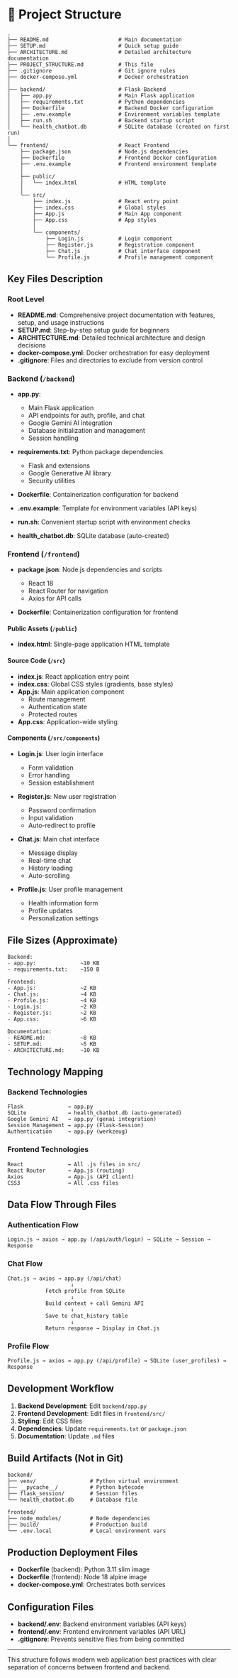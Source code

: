 # 📁 Project Structure

```
.
├── README.md                      # Main documentation
├── SETUP.md                       # Quick setup guide
├── ARCHITECTURE.md                # Detailed architecture documentation
├── PROJECT_STRUCTURE.md           # This file
├── .gitignore                     # Git ignore rules
├── docker-compose.yml             # Docker orchestration
│
├── backend/                       # Flask Backend
│   ├── app.py                     # Main Flask application
│   ├── requirements.txt           # Python dependencies
│   ├── Dockerfile                 # Backend Docker configuration
│   ├── .env.example               # Environment variables template
│   ├── run.sh                     # Backend startup script
│   └── health_chatbot.db          # SQLite database (created on first run)
│
└── frontend/                      # React Frontend
    ├── package.json               # Node.js dependencies
    ├── Dockerfile                 # Frontend Docker configuration
    ├── .env.example               # Frontend environment template
    │
    ├── public/
    │   └── index.html             # HTML template
    │
    └── src/
        ├── index.js               # React entry point
        ├── index.css              # Global styles
        ├── App.js                 # Main App component
        ├── App.css                # App styles
        │
        └── components/
            ├── Login.js           # Login component
            ├── Register.js        # Registration component
            ├── Chat.js            # Chat interface component
            └── Profile.js         # Profile management component
```

## Key Files Description

### Root Level

- **README.md**: Comprehensive project documentation with features, setup, and usage instructions
- **SETUP.md**: Step-by-step setup guide for beginners
- **ARCHITECTURE.md**: Detailed technical architecture and design decisions
- **docker-compose.yml**: Docker orchestration for easy deployment
- **.gitignore**: Files and directories to exclude from version control

### Backend (`/backend`)

- **app.py**: 
  - Main Flask application
  - API endpoints for auth, profile, and chat
  - Google Gemini AI integration
  - Database initialization and management
  - Session handling

- **requirements.txt**: Python package dependencies
  - Flask and extensions
  - Google Generative AI library
  - Security utilities

- **Dockerfile**: Containerization configuration for backend
- **.env.example**: Template for environment variables (API keys)
- **run.sh**: Convenient startup script with environment checks
- **health_chatbot.db**: SQLite database (auto-created)

### Frontend (`/frontend`)

- **package.json**: Node.js dependencies and scripts
  - React 18
  - React Router for navigation
  - Axios for API calls

- **Dockerfile**: Containerization configuration for frontend

#### Public Assets (`/public`)
- **index.html**: Single-page application HTML template

#### Source Code (`/src`)

- **index.js**: React application entry point
- **index.css**: Global CSS styles (gradients, base styles)
- **App.js**: Main application component
  - Route management
  - Authentication state
  - Protected routes
- **App.css**: Application-wide styling

#### Components (`/src/components`)

- **Login.js**: User login interface
  - Form validation
  - Error handling
  - Session establishment

- **Register.js**: New user registration
  - Password confirmation
  - Input validation
  - Auto-redirect to profile

- **Chat.js**: Main chat interface
  - Message display
  - Real-time chat
  - History loading
  - Auto-scrolling

- **Profile.js**: User profile management
  - Health information form
  - Profile updates
  - Personalization settings

## File Sizes (Approximate)

```
Backend:
- app.py:              ~10 KB
- requirements.txt:    ~150 B

Frontend:
- App.js:              ~2 KB
- Chat.js:             ~4 KB
- Profile.js:          ~4 KB
- Login.js:            ~2 KB
- Register.js:         ~2 KB
- App.css:             ~6 KB

Documentation:
- README.md:           ~8 KB
- SETUP.md:            ~5 KB
- ARCHITECTURE.md:     ~10 KB
```

## Technology Mapping

### Backend Technologies
```
Flask              → app.py
SQLite             → health_chatbot.db (auto-generated)
Google Gemini AI   → app.py (genai integration)
Session Management → app.py (Flask-Session)
Authentication     → app.py (werkzeug)
```

### Frontend Technologies
```
React              → All .js files in src/
React Router       → App.js (routing)
Axios              → App.js (API client)
CSS3               → All .css files
```

## Data Flow Through Files

### Authentication Flow
```
Login.js → axios → app.py (/api/auth/login) → SQLite → Session → Response
```

### Chat Flow
```
Chat.js → axios → app.py (/api/chat) 
                    ↓
            Fetch profile from SQLite
                    ↓
            Build context + call Gemini API
                    ↓
            Save to chat_history table
                    ↓
            Return response → Display in Chat.js
```

### Profile Flow
```
Profile.js → axios → app.py (/api/profile) → SQLite (user_profiles) → Response
```

## Development Workflow

1. **Backend Development**: Edit `backend/app.py`
2. **Frontend Development**: Edit files in `frontend/src/`
3. **Styling**: Edit CSS files
4. **Dependencies**: Update `requirements.txt` or `package.json`
5. **Documentation**: Update `.md` files

## Build Artifacts (Not in Git)

```
backend/
├── venv/                 # Python virtual environment
├── __pycache__/          # Python bytecode
├── flask_session/        # Session files
└── health_chatbot.db     # Database file

frontend/
├── node_modules/         # Node dependencies
├── build/                # Production build
└── .env.local            # Local environment vars
```

## Production Deployment Files

- **Dockerfile** (backend): Python 3.11 slim image
- **Dockerfile** (frontend): Node 18 alpine image  
- **docker-compose.yml**: Orchestrates both services

## Configuration Files

- **backend/.env**: Backend environment variables (API keys)
- **frontend/.env**: Frontend environment variables (API URL)
- **.gitignore**: Prevents sensitive files from being committed

---

This structure follows modern web application best practices with clear separation of concerns between frontend and backend.